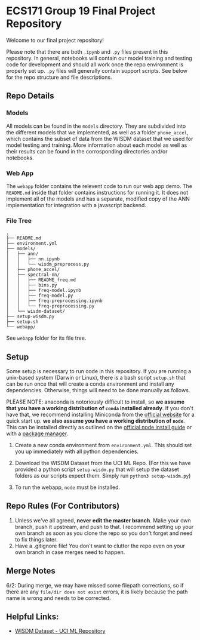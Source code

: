 # ECS171 Group 19 Final Project Repository

Welcome to our final project repository!

Please note that there are both `.ipynb` and `.py` files present in this repository. In general, notebooks will contain our model training and testing code for development and should all work once the repo environment is properly set up. `.py` files will generally contain support scripts. See below for the repo structure and file descriptions.

## Repo Details

### Models

All models can be found in the `models` directory. They are subdivided into the different models that we implemented, as well as a folder `phone_accel`, which contains the subset of data from the WISDM dataset that we used for model testing and training. More information about each model as well as their results can be found in the corrosponding directories and/or notebooks. 

### Web App

The `webapp` folder contains the relevent code to run our web app demo. The `README.md` inside that folder contains instructions for running it. It does not implement all of the models and has a separate, modified copy of the ANN implementation for integration with a javascript backend. 

### File Tree
```
.
├── README.md
├── environment.yml
├── models/
│   ├── ann/
│   │   ├── nn.ipynb
│   │   └── wisdm_preprocess.py
│   ├── phone_accel/
│   ├── spectral-nn/
│   │   ├── README_freq.md
│   │   ├── bins.py
│   │   ├── freq-model.ipynb
│   │   ├── freq-model.py
│   │   ├── freq-preprocessing.ipynb
│   │   └── freq-preprocessing.py
│   └── wisdm-dataset/
├── setup-wisdm.py
├── setup.sh
└── webapp/
```

See `webapp` folder for its file tree.

## Setup

Some setup is necessary to run code in this repository. If you are running a unix-based system (Darwin or Linux), there is a bash script `setup.sh` that can be run once that will create a conda environment and install any dependencies.
Otherwise, things will need to be done manually as follows.

PLEASE NOTE: anaconda is notoriously difficult to install, so **we assume that you have a working distribution of `conda` installed already**. If you don't have that, we recommend installing Miniconda from the [official website](https://docs.conda.io/en/latest/miniconda.html) for a quick start up. 
**we also assume you have a working distribution of `node`**. This can be installed directly as outlined on the [official node install guide](https://nodejs.org/en/download/) or with a [package manager](https://nodejs.org/en/download/package-manager/).

1. Create a new conda environment from `environment.yml`. This should set you up immediately with all python dependencies.

2. Download the WISDM Dataset from the UCI ML Repo. (For this we have provided a python script `setup-wisdm.py` that will setup the dataset folders as our scripts expect them. Simply run `python3 setup-wisdm.py`)

3. To run the webapp, `node` must be installed.

## Repo Rules (For Contributors)

1. Unless we've all agreed, **never edit the master branch**. Make your own branch, push it upstream, and push to that. I recommend setting up your own branch as soon as you clone the repo so you don't forget and need to fix things later.
1. Have a .gitignore file! You don't want to clutter the repo even on your own branch in case merges need to happen. 

## Merge Notes

6/2: During merge, we may have missed some filepath corrections, so if there are any `file/dir does not exist` errors, it is likely because the path name is wrong and needs to be corrected.

## Helpful Links:

- [WISDM Dataset - UCI ML Repository](https://archive.ics.uci.edu/ml/datasets/WISDM+Smartphone+and+Smartwatch+Activity+and+Biometrics+Dataset+)

